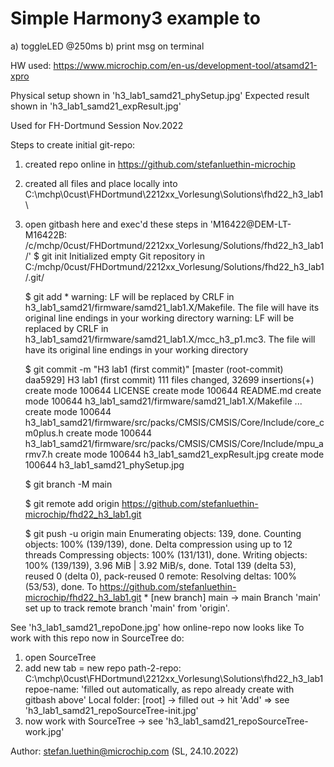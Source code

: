 # Simple Harmony3 example to
 a) toggleLED @250ms
 b) print msg on terminal

HW used: https://www.microchip.com/en-us/development-tool/atsamd21-xpro

Physical setup shown in 'h3_lab1_samd21_phySetup.jpg'
Expected result shown in 'h3_lab1_samd21_expResult.jpg'

Used for FH-Dortmund Session Nov.2022


Steps to create initial git-repo:
 1) created repo online in https://github.com/stefanluethin-microchip
 2) created all files and place locally into 
    C:\mchp\0cust\FHDortmund\2212xx_Vorlesung\Solutions\fhd22_h3_lab1\
 3) open gitbash here and exec'd these steps in 
    'M16422@DEM-LT-M16422B: /c/mchp/0cust/FHDortmund/2212xx_Vorlesung/Solutions/fhd22_h3_lab1/'
    $ git init
        Initialized empty Git repository in C:/mchp/0cust/FHDortmund/2212xx_Vorlesung/Solutions/fhd22_h3_lab1/.git/

    $ git add *
        warning: LF will be replaced by CRLF in h3_lab1_samd21/firmware/samd21_lab1.X/Makefile.
        The file will have its original line endings in your working directory
        warning: LF will be replaced by CRLF in h3_lab1_samd21/firmware/samd21_lab1.X/mcc_h3_p1.mc3.
        The file will have its original line endings in your working directory
        
    $ git commit -m "H3 lab1 (first commit)"
        [master (root-commit) daa5929] H3 lab1 (first commit)
        111 files changed, 32699 insertions(+)
        create mode 100644 LICENSE
        create mode 100644 README.md
        create mode 100644 h3_lab1_samd21/firmware/samd21_lab1.X/Makefile
        ...
        create mode 100644 h3_lab1_samd21/firmware/src/packs/CMSIS/CMSIS/Core/Include/core_cm0plus.h
        create mode 100644 h3_lab1_samd21/firmware/src/packs/CMSIS/CMSIS/Core/Include/mpu_armv7.h
        create mode 100644 h3_lab1_samd21_expResult.jpg
        create mode 100644 h3_lab1_samd21_phySetup.jpg

    $ git branch -M main
    
    $ git remote add origin https://github.com/stefanluethin-microchip/fhd22_h3_lab1.git
    
    $ git push -u origin main
        Enumerating objects: 139, done.
        Counting objects: 100% (139/139), done.
        Delta compression using up to 12 threads
        Compressing objects: 100% (131/131), done.
        Writing objects: 100% (139/139), 3.96 MiB | 3.92 MiB/s, done.
        Total 139 (delta 53), reused 0 (delta 0), pack-reused 0
        remote: Resolving deltas: 100% (53/53), done.
        To https://github.com/stefanluethin-microchip/fhd22_h3_lab1.git
        * [new branch]      main -> main
        Branch 'main' set up to track remote branch 'main' from 'origin'.

 See 'h3_lab1_samd21_repoDone.jpg' how online-repo now looks like
 To work with this repo now in SourceTree do:
   1) open SourceTree
   2) add new tab = new repo
      path-2-repo: C:\mchp\0cust\FHDortmund\2212xx_Vorlesung\Solutions\fhd22_h3_lab1
      repoe-name:  'filled out automatically, as repo already create with gitbash above'
      Local folder: [root] -> filled out
      -> hit 'Add'  => see 'h3_lab1_samd21_repoSourceTree-init.jpg'
   3) now work with SourceTree 
        -> see 'h3_lab1_samd21_repoSourceTree-work.jpg'

Author: stefan.luethin@microchip.com (SL, 24.10.2022)
